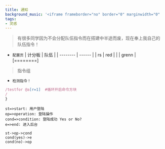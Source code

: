 ```yaml
---
title: 通知
background_music: '<iframe frameborder="no" border="0" marginwidth="0" marginheight="0" width=330 height=86 src="//music.163.com/outchain/player?type=2&id=29207835&auto=1&height=66"></iframe>'
tags:
- 灵感
---
```

> 有很多同学因为不会分配队伍指令而在搭建中半途而废，现在奉上我自己的队伍指令！
* `配置页`
    | 计分板 | 队伍 |
    | --------  | ------ |
    | rs  | red  |
    |     | grenn |
[========]
> 指令组
* `检测指令！`
```javascript
/testfor @a[r=1]  #循环开启命令方块
/
}
```
```flow
st=>start: 用户登陆
op=>operation: 登陆操作
cond=>condition: 登陆成功 Yes or No?
e=>end: 进入后台

st->op->cond
cond(yes)->e
cond(no)->op
```
